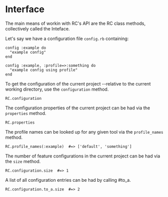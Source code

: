 # Interface

The main means of workin with RC's API are the RC class methods,
collectively called the Inteface.

Let's say we have a configuration file `config.rb` containing:

    config :example do
      "example config"
    end

    config :example, :profile=>:something do
      "example config using profile"
    end

To get the configuration of the current project --relative to the 
current working directory, use the `configuration` method.

    RC.configuration

The configuration properties of the current project can be
had via the `properties` method.

    RC.properties

The profile names can be looked up for any given tool via the `profile_names`
method.

    RC.profile_names(:example)  #=> ['default', 'something']

The number of feature configurations in the current project can be
had via the `size` method.

    RC.configuration.size  #=> 1

A list of all configuration entries can be had by calling #to_a.

    RC.configuration.to_a.size  #=> 2

